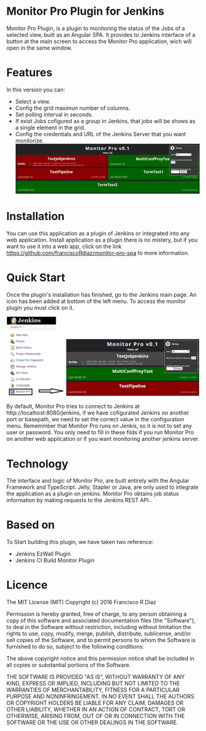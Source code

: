 # Monitor Pro Plugin for Jenkins
  Monitor Pro Plugin, is a plugin to monitoring the status of the Jobs of a selected view, built as an Angular SPA. It provides to Jenkins interface of a button at the main screen to access the Monitor Pro application, wich will open in the same window.
    
# Features
  In this version you can:
  - Select a view.
  - Config the grid maximun number of columns.
  - Set polling interval in seconds.
  - If exist Jobs cofigured as a group in Jenkins, that jobs will be shows as a single element in the grid.
  - Config the credentials and URL of the Jenkins Server that you want monitorize.
  ![Features](doc/img1.png)
  
# Installation
You can use this application as a plugin of Jenkins or integrated into any web application. Install application as a plugin there is no mistery, but if you want to use it into a web app, click on the link https://github.com/franciscoRdiaz/monitor-pro-spa to more information.

# Quick Start
  Once the plugin's installation has finished, go to the Jenkins main page. An icon has been added at bottom of the left menu. To access the monitor plugin you must click on it.
  
  ![Features](doc/img.png)

By default, Monitor Pro tries to connect to Jenkins at http://localhost:8080/jenkins, if we have cofigurated Jenkins on another port or basepath, we need to set the correct value in the configuration menu. Rememmber that Monitor Pro runs on Jenkis,  so it is not to set any user or password. You only need to fill in these filds if you run Monitor Pro on another web application or if you want monitoring another jenkins server.

# Technology
  The interface and logic of Monitor Pro, are built entirely with the Angular Framework and TypeScript. Jelly, Stapler or Java, are only used to integrate the application as a plugin on jenkins. Monitor Pro obtains job status information by making requests to the Jenkins REST API..
    
# Based on
  To Start building this plugin, we have taken two reference:
- Jenkins EzWall Plugin
- Jenkins CI Build Monitor Plugin

# Licence
The MIT License (MIT)
Copyright (c) 2016 Francisco R Díaz

Permission is hereby granted, free of charge, to any person obtaining a copy of this software and associated documentation files (the "Software"), to deal in the Software without restriction, including without limitation the rights to use, copy, modify, merge, publish, distribute, sublicense, and/or sell copies of the Software, and to permit persons to whom the Software is furnished to do so, subject to the following conditions:

The above copyright notice and this permission notice shall be included in all copies or substantial portions of the Software.

THE SOFTWARE IS PROVIDED "AS IS", WITHOUT WARRANTY OF ANY KIND, EXPRESS OR IMPLIED, INCLUDING BUT NOT LIMITED TO THE WARRANTIES OF MERCHANTABILITY, FITNESS FOR A PARTICULAR PURPOSE AND NONINFRINGEMENT. IN NO EVENT SHALL THE AUTHORS OR COPYRIGHT HOLDERS BE LIABLE FOR ANY CLAIM, DAMAGES OR OTHER LIABILITY, WHETHER IN AN ACTION OF CONTRACT, TORT OR OTHERWISE, ARISING FROM, OUT OF OR IN CONNECTION WITH THE SOFTWARE OR THE USE OR OTHER DEALINGS IN THE SOFTWARE.
